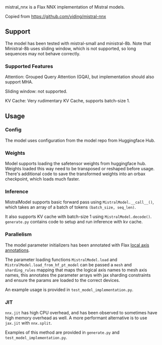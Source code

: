 mistral_nnx is a Flax NNX implementation of Mistral models.

Copied from https://github.com/yiding/mistral-nnx

## Support

The model has been tested with mistral-small and ministral-8b. Note that
Ministral-8b uses sliding window, which is not supported, so long sequences may
not behave correctly.

### Supported Features

Attention: Grouped Query Attention (GQA), but implementation should also support MHA.

Sliding window: not supported.

KV Cache: Very rudimentary KV Cache, supports batch-size 1.

## Usage

### Config

The model uses configuration from the model repo from Huggingface Hub.

### Weights

Model supports loading the safetensor weights from huggingface hub. Weights
loaded this way need to be transposed or reshaped before usage. There's
additional code to save the transformed weights into an orbax checkpoint, which
loads much faster.

### Inference

MistralModel supports basic forward pass using `MistralModel.__call__()`, which
takes an array of a batch of tokens `(batch_size, seq_len)`.

It also supports KV cache with batch-size 1 using `MistralModel.decode()`.
`generate.py` contains code to setup and run inference with kv cache.

### Parallelism

The model parameter initializers has been annotated with Flax [local axis
annotations](https://flax.readthedocs.io/en/latest/guides/flax_gspmd.html#logical-axis-annotation).

The parameter loading functions `MistralModel.load` and
`MistralModel.load_from_hf_pt_model` can be passed a `mesh` and `sharding_rules`
mapping that maps the logical axis names to mesh axis names, this annotates the
parameter arrays with jax sharding constraints and ensure the params are loaded
to the correct devices.

An example usage is provided in `test_model_implementation.py`.


### JIT

`nnx.jit` has high CPU overhead, and has been observed to sometimes have high
memory overhead as well. A more performant alternative is to use `jax.jit` with
`nnx.split`.

Examples of this method are provided in `generate.py` and
`test_model_implementation.py`.
